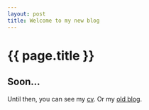 ```yaml
---
layout: post
title: Welcome to my new blog
---
```


{{ page.title }}
================

<h2>Soon...</h2>
<p>
	Until then, you can see my <a href="docs/Daniel-Blendea-cv-en.pdf" class="cv">cv</a>.
						Or my <a href="http://dblendea.wordpress.com">old blog</a>.
</p>